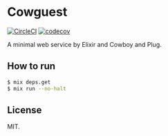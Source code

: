 # Cowguest

[![CircleCI](https://circleci.com/gh/cedretaber/cowguest.svg?style=svg)](https://circleci.com/gh/cedretaber/cowguest)
[![codecov](https://codecov.io/gh/cedretaber/cowguest/branch/master/graph/badge.svg)](https://codecov.io/gh/cedretaber/cowguest)

A minimal web service by Elixir and Cowboy and Plug.

## How to run

```bash
$ mix deps.get
$ mix run --no-halt
```

## License

MIT.